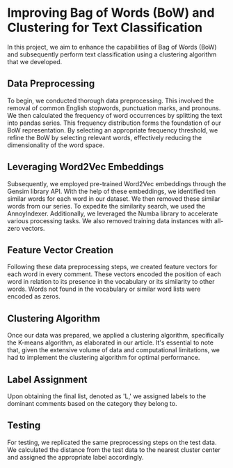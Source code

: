 # Improving Bag of Words (BoW) and Clustering for Text Classification

In this project, we aim to enhance the capabilities of Bag of Words (BoW) and subsequently perform text classification using a clustering algorithm that we developed.

## Data Preprocessing

To begin, we conducted thorough data preprocessing. This involved the removal of common English stopwords, punctuation marks, and pronouns. We then calculated the frequency of word occurrences by splitting the text into pandas series. This frequency distribution forms the foundation of our BoW representation. By selecting an appropriate frequency threshold, we refine the BoW by selecting relevant words, effectively reducing the dimensionality of the word space.

## Leveraging Word2Vec Embeddings

Subsequently, we employed pre-trained Word2Vec embeddings through the Gensim library API. With the help of these embeddings, we identified ten similar words for each word in our dataset. We then removed these similar words from our series. To expedite the similarity search, we used the AnnoyIndexer. Additionally, we leveraged the Numba library to accelerate various processing tasks. We also removed training data instances with all-zero vectors.

## Feature Vector Creation

Following these data preprocessing steps, we created feature vectors for each word in every comment. These vectors encoded the position of each word in relation to its presence in the vocabulary or its similarity to other words. Words not found in the vocabulary or similar word lists were encoded as zeros.

## Clustering Algorithm

Once our data was prepared, we applied a clustering algorithm, specifically the K-means algorithm, as elaborated in our article. It's essential to note that, given the extensive volume of data and computational limitations, we had to implement the clustering algorithm for optimal performance.

## Label Assignment

Upon obtaining the final list, denoted as 'L,' we assigned labels to the dominant comments based on the category they belong to. 

## Testing

For testing, we replicated the same preprocessing steps on the test data. We calculated the distance from the test data to the nearest cluster center and assigned the appropriate label accordingly.
